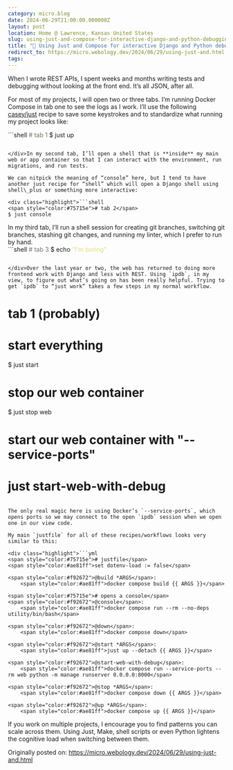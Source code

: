 ```yaml
---
category: micro.blog
date: 2024-06-29T21:00:00.000000Z
layout: post
location: Home @ Lawrence, Kansas United States
slug: using-just-and-compose-for-interactive-django-and-python-debugging-sessions
title: "🐳 Using Just and Compose for interactive Django and Python debugging sessions"
redirect_to: https://micro.webology.dev/2024/06/29/using-just-and.html
tags:
---
```


When I wrote REST APIs, I spent weeks and months writing tests and debugging without looking at the front end. It’s all JSON, after all.

For most of my projects, I will open two or three tabs. I’m running Docker Compose in tab one to see the logs as I work. I’ll use the following [casey/just](https://github.com/casey/just) recipe to save some keystrokes and to standardize what running my project looks like:

<div class="highlight">```shell
<span style="color:#75715e"># tab 1</span>
$ just up

```

</div>In my second tab, I’ll open a shell that is **inside** my main web or app container so that I can interact with the environment, run migrations, and run tests.

We can nitpick the meaning of “console” here, but I tend to have another just recipe for “shell” which will open a Django shell using shell\_plus or something more interactive:

<div class="highlight">```shell
<span style="color:#75715e"># tab 2</span>
$ just console

```

</div>In my third tab, I’ll run a shell session for creating git branches, switching git branches, stashing git changes, and running my linter, which I prefer to run by hand.

<div class="highlight">```shell
<span style="color:#75715e"># tab 3</span>
$ echo <span style="color:#e6db74">"I'm boring"</span>

```

</div>Over the last year or two, the web has returned to doing more frontend work with Django and less with REST. Using `ipdb`, in my view, to figure out what’s going on has been really helpful. Trying to get `ipdb` to “just work” takes a few steps in my normal workflow.

```
# tab 1 (probably)

# start everything
$ just start

# stop our web container
$ just stop web

# start our web container with "--service-ports"
# just start-web-with-debug

```

The only real magic here is using Docker’s `--service-ports`, which opens ports so we may connect to the open `ipdb` session when we open one in our view code.

My main `justfile` for all of these recipes/workflows looks very similar to this:

<div class="highlight">```yml
<span style="color:#75715e"># justfile</span>
<span style="color:#ae81ff">set dotenv-load := false</span>

<span style="color:#f92672">@build *ARGS</span>:
    <span style="color:#ae81ff">docker compose build {{ ARGS }}</span>

<span style="color:#75715e"># opens a console</span>
<span style="color:#f92672">@console</span>:
    <span style="color:#ae81ff">docker compose run --rm --no-deps utility/bin/bash</span>

<span style="color:#f92672">@down</span>:
    <span style="color:#ae81ff">docker compose down</span>

<span style="color:#f92672">@start *ARGS</span>:
    <span style="color:#ae81ff">just up --detach {{ ARGS }}</span>

<span style="color:#f92672">@start-web-with-debug</span>:
    <span style="color:#ae81ff">docker compose run --service-ports --rm web python -m manage runserver 0.0.0.0:8000</span>

<span style="color:#f92672">@stop *ARGS</span>:
    <span style="color:#ae81ff">docker compose down {{ ARGS }}</span>

<span style="color:#f92672">@up *ARGS</span>:
    <span style="color:#ae81ff">docker compose up {{ ARGS }}</span>

```

</div>If you work on multiple projects, I encourage you to find patterns you can scale across them. Using Just, Make, shell scripts or even Python lightens the cognitive load when switching between them.

Originally posted on: https://micro.webology.dev/2024/06/29/using-just-and.html
